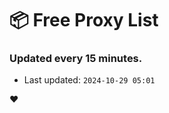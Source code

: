 # :package: Free Proxy List
### Updated every 15 minutes.

- Last updated: `2024-10-29 05:01`

:heart:
